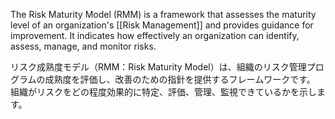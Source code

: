 
The Risk Maturity Model (RMM) is a framework that assesses the maturity level of an organization's [[Risk Management]] and provides guidance for improvement. 
It indicates how effectively an organization can identify, assess, manage, and monitor risks.

リスク成熟度モデル（RMM：Risk Maturity Model）は、組織のリスク管理プログラムの成熟度を評価し、改善のための指針を提供するフレームワークです。
組織がリスクをどの程度効果的に特定、評価、管理、監視できているかを示します。
